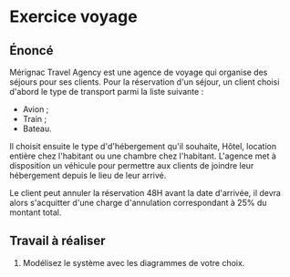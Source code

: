 # Exercice voyage

## Énoncé

Mérignac Travel Agency est une agence de voyage qui organise des séjours pour ses clients. Pour la réservation d'un séjour, un client choisi d'abord le type de transport parmi la liste suivante : 
- Avion ;
- Train ;
- Bateau.

Il choisit ensuite le type d'd'hébergement qu'il souhaite, Hôtel, location entière chez l'habitant ou une chambre chez l'habitant.
L'agence met à disposition un véhicule pour permettre aux clients de joindre leur hébergement depuis le lieu de leur arrivé.

Le client peut annuler la réservation 48H avant la date d'arrivée, il devra alors s'acquitter d'une charge d'annulation correspondant à 25% du montant total.

## Travail à réaliser

1. Modélisez le système avec les diagrammes de votre choix.